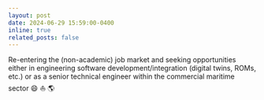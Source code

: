 ```yaml
---
layout: post
date: 2024-06-29 15:59:00-0400
inline: true
related_posts: false
---
```


Re-entering the (non-academic) job market and seeking opportunities either in engineering software development/integration (digital twins, ROMs, etc.) or as a senior technical engineer within the commercial maritime sector :smile: :sailboat: 	:earth_americas:
